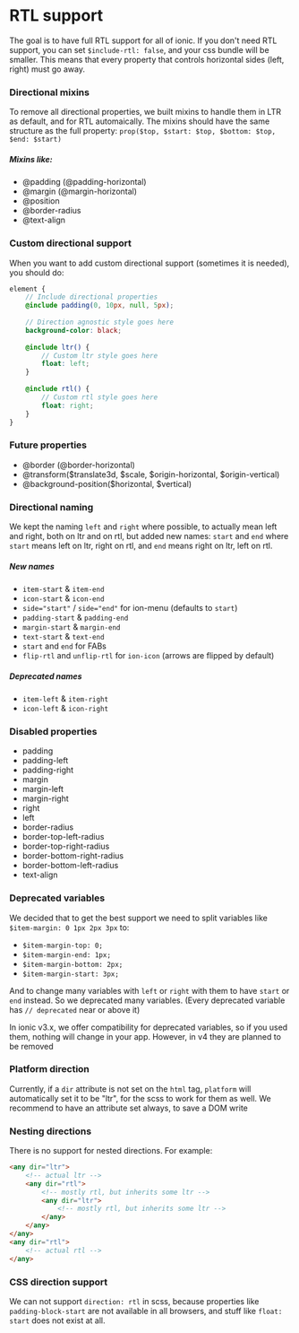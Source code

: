 # RTL support
The goal is to have full RTL support for all of ionic.
If you don't need RTL support, you can set `$include-rtl: false`, and your css bundle will be smaller.
This means that every property that controls horizontal sides (left, right) must go away.

### Directional mixins
To remove all directional properties, we built mixins to handle them in LTR as default, and for RTL automaically.
The mixins should have the same structure as the full property:
`prop($top, $start: $top, $bottom: $top, $end: $start)`

##### Mixins like:
- @padding (@padding-horizontal)
- @margin (@margin-horizontal)
- @position
- @border-radius
- @text-align

### Custom directional support
When you want to add custom directional support (sometimes it is needed), you should do:
```scss
element {
    // Include directional properties
    @include padding(0, 10px, null, 5px);
    
    // Direction agnostic style goes here
    background-color: black;
    
    @include ltr() {
        // Custom ltr style goes here
        float: left;
    }
    
    @include rtl() {
        // Custom rtl style goes here
        float: right;
    }
}
```

### Future properties
- @border (@border-horizontal)
- @transform($translate3d, $scale, $origin-horizontal, $origin-vertical) 
- @background-position($horizontal, $vertical)

### Directional naming
We kept the naming `left` and `right` where possible, to actually mean left and right, both on ltr and on rtl, but added new names: `start` and `end` where `start` means left on ltr, right on rtl, and `end` means right on ltr, left on rtl.

##### New names
- `item-start` & `item-end`
- `icon-start` & `icon-end`
- `side="start"` / `side="end"` for ion-menu (defaults to `start`)
- `padding-start` & `padding-end`
- `margin-start` & `margin-end`
- `text-start` & `text-end`
- `start` and `end` for FABs
- `flip-rtl` and `unflip-rtl` for `ion-icon` (arrows are flipped by default)

##### Deprecated names
- `item-left` & `item-right`
- `icon-left` & `icon-right`

### Disabled properties
- padding
- padding-left
- padding-right
- margin
- margin-left
- margin-right
- right
- left
- border-radius
- border-top-left-radius
- border-top-right-radius
- border-bottom-right-radius
- border-bottom-left-radius
- text-align

### Deprecated variables
We decided that to get the best support we need to split variables like `$item-margin: 0 1px 2px 3px` to:
- `$item-margin-top: 0;`
- `$item-margin-end: 1px;`
- `$item-margin-bottom: 2px;`
- `$item-margin-start: 3px;`

And to change many variables with `left` or `right` with them to have `start` or `end` instead.
So we deprecated many variables. (Every deprecated variable has `// deprecated` near or above it)

In ionic v3.x, we offer compatibility for deprecated variables, so if you used them, nothing will change in your app. However, in v4 they are planned to be removed

### Platform direction
Currently, if a `dir` attribute is not set on the `html` tag, `platform` will automatically set it to be "ltr", for the scss to work for them as well. We recommend to have an attribute set always, to save a DOM write

### Nesting directions
There is no support for nested directions.
For example:
```html
<any dir="ltr">
    <!-- actual ltr -->
    <any dir="rtl">
        <!-- mostly rtl, but inherits some ltr -->
        <any dir="ltr">
            <!-- mostly rtl, but inherits some ltr -->
        </any>
    </any>
</any>
<any dir="rtl">
    <!-- actual rtl -->
</any>
```

### CSS direction support
We can not support `direction: rtl` in scss, because properties like `padding-block-start` are not available in all browsers, and stuff like `float: start` does not exist at all.